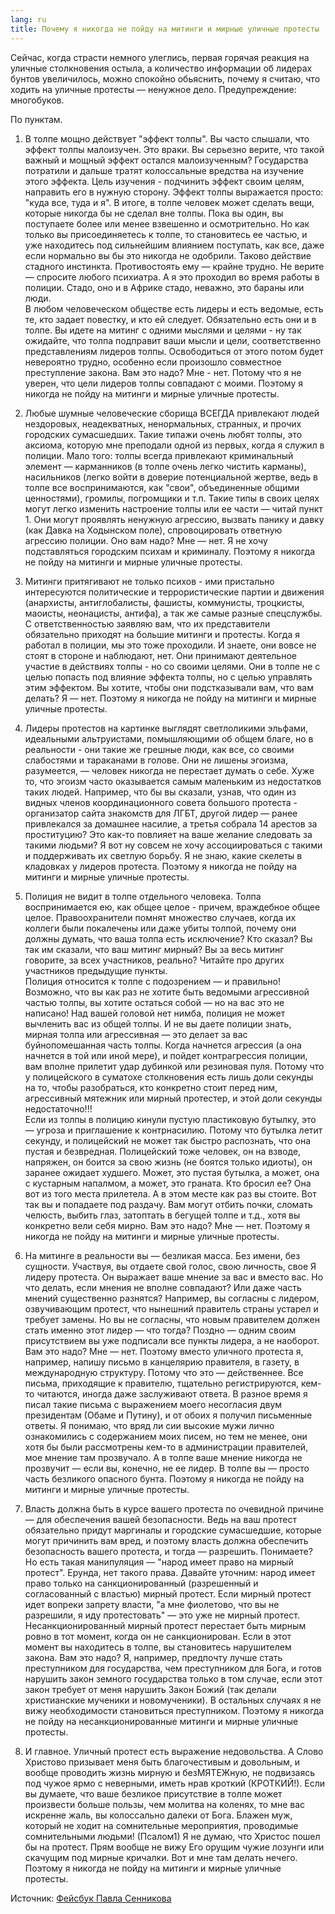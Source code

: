 ```yaml
---
lang: ru
title: Почему я никогда не пойду на митинги и мирные уличные протесты
---
```


Сейчас, когда страсти немного улеглись, первая горячая реакция на уличные столкновения остыла, а количество информации об лидерах бунтов увеличилось, можно спокойно обьяснить, почему я считаю, что ходить на уличные протесты — ненужное дело. Предупреждение: многобуков.

По пунктам.

1. В толпе мощно действует "эффект толпы". Вы часто слышали, что эффект толпы малоизучен. Это враки. Вы серьезно верите, что такой важный и мощный эффект остался малоизученным? Государства потратили и дальше тратят колоссальные вредства на изучение этого эффекта. Цель изучения - подчинить эффект своим целям, направить его в нужную сторону. Эффект толпы выражается просто: "куда все, туда и я". В итоге, в толпе человек может сделать вещи, которые никогда бы не сделал вне толпы. Пока вы один, вы поступаете более или менее взвешенно и осмотрительно. Но как только вы присоединяетесь к толпе, то становитесь ее частью, и уже находитесь под сильнейшим влиянием поступать, как все, даже если нормально вы бы это никогда не одобрили. Таково действие стадного инстинкта. Противостоять ему — крайне трудно. Не верите — спросите любого психиатра. А я это проходил во время работы в полиции. Стадо, оно и в Африке стадо, неважно, это бараны или люди.  
В любом человеческом обществе есть лидеры и есть ведомые, есть те, кто задает повестку, и кто ей следует. Обязательно есть они и в толпе. Вы идете на митинг с одними мыслями и целями - ну так ожидайте, что толпа подправит ваши мысли и цели, соответственно представлениям лидеров толпы. Освободиться от этого потом будет невероятно трудно, особенно если произошло совместное преступление закона. Вам это надо? Мне - нет. Потому что я не уверен, что цели лидеров толпы совпадают с моими. Поэтому я никогда не пойду на митинги и мирные уличные протесты.

2. Любые шумные человеческие сборища ВСЕГДА привлекают людей нездоровых, неадекватных, ненормальных, странных, и прочих городских сумасшедших. Такие типажи очень любят толпы, это аксиома, которую мне преподали одной из первых, когда я служил в полиции. Мало того: толпы всегда привлекают криминальный элемент — карманников (в толпе очень легко чистить карманы), насильников (легко войти в доверие потенциальной жертве, ведь в толпе все воспринимаются, как "свои", объединенные общими ценностями), громилы, погромщики и т.п. Такие типы в своих целях могут легко изменить настроение толпы или ее части — читай пункт 1. Они могут проявлять ненужную агрессию, вызвать панику и давку (как Давка на Ходынском поле), спровоцировать ответную агрессию полиции. Оно вам надо? Мне — нет. Я не хочу подставляться городским психам и криминалу. Поэтому я никогда не пойду на митинги и мирные уличные протесты.

3. Митинги притягивают не только психов - ими пристально интересуются политические и террористические партии и движения (анархисты, антиглобалисты, фашисты, коммунисты, троцкисты, маоисты, неонацисты, антифа), а так же самые разные спецслужбы. С ответственностью заявляю вам, что их представители обязательно приходят на большие митинги и протесты. Когда я работал в полиции, мы это тоже проходили. И знаете, они вовсе не стоят в стороне и наблюдают, нет. Они принимают деятельное участие в действиях толпы - но со своими целями. Они в толпе не с целью попасть под влияние эффекта толпы, но с целью управлять этим эффектом. Вы хотите, чтобы они подстказывали вам, что вам делать? Я — нет. Поэтому я никогда не пойду на митинги и мирные уличные протесты.

4. Лидеры протестов на картинке выглядят светлоликими эльфами, идеальными альтруистами, помышляющими об общем благе, но в реальности - они такие же грешные люди, как все, со своими слабостями и тараканами в голове. Они не лишены эгоизма, разумеется,  — человек никогда не перестает думать о себе. Хуже то, что эгоизм часто оказывается самым маленьким из недостатков таких людей. Например, что бы вы сказали, узнав, что один из видных членов координационного совета большого протеста - организатор сайта знакомств для ЛГБТ, другой лидер — ранее привлекался за домашнее насилие, а третья собрала 14 арестов за проституцию? Это как-то повлияет на ваше желание следовать за такими людьми? Я вот ну совсем не хочу ассоциироваться с такими и поддерживать их светлую борьбу. Я не знаю, какие скелеты в кладовках у лидеров протеста. Поэтому я никогда не пойду на митинги и мирные уличные протесты.

5. Полиция не видит в толпе отдельного человека. Толпа воспринимается ею, как общее целое - причем, враждебное общее целое. Правоохранители помнят множество случаев, когда их коллеги были покалечены или даже убиты толпой, почему они должны думать, что ваша толпа есть исключение? Кто сказал? Вы так им сказали, что ваш митинг мирный? Вы за весь митинг говорите, за всех участников, реально? Читайте про других участников предыдущие пункты.  
Полиция относится к толпе с подозрением — и правильно! Возможно, что вы как раз не хотите быть ведомыми агрессивной частью толпы, вы хотите остаться собой — но на вас это не написано! Над вашей головой нет нимба, полиция не может вычленить вас из общей толпы. И не вы даете полиции знать, мирная толпа или агрессивная — это делает за вас буйнопомешанная часть толпы. Когда начнется агрессия (а она начнется в той или иной мере), и пойдет контрагрессия полиции, вам вполне прилетит удар дубинкой или резиновая пуля. Потому что у полицейского в суматохе столкновения есть лишь доли секунды на то, чтобы разобраться, кто конкретно стоит перед ним, агрессивный мятежник или мирный протестер, и этой доли секунды недостаточно!!!  
Если из толпы в полицию кинули пустую пластиковую бутылку, это — угроза и приглашение к контрнасилию. Потому что бутылка летит секунду, и полицейский не может так быстро распознать, что она пустая и безвредная. Полицейский тоже человек, он на взводе, напряжен, он боится за свою жизнь (не боятся только идиоты), он заранее ожидает худшего. Может, это пустая бутылка, а может, она с кустарным напалмом, а может, это граната. Кто бросил ее? Она вот из того места прилетела. А в этом месте как раз вы стоите. Вот так вы и попадаете под раздачу. Вам могут отбить почки, сломать челюсть, выбить глаз, затоптать в бегущей толпе и т.д., хотя вы конкретно вели себя мирно. Вам это надо? Мне — нет. Поэтому я никогда не пойду на митинги и мирные уличные протесты.

6. На митинге в реальности вы — безликая масса. Без имени, без сущности. Участвуя, вы отдаете свой голос, свою личность, свое Я лидеру протеста. Он выражает ваше мнение за вас и вместо вас. Но что делать, если мнения не вполне совпадают? Или даже часть мнений существенно разнятся? Например, вы согласны с лидером, озвучивающим протест, что нынешний правитель страны устарел и требует замены. Но вы не согласны, что новым правителем должен стать именно этот лидер — что тогда? Поздно — одним своим присутствием вы уже подписали все пункты лидера, а не наоборот. Вам это надо? Мне — нет. Поэтому вместо уличного протеста я, например, напишу письмо в канцелярию правителя, в газету, в международную структуру. Потому что это — действеннее. Все письма, приходящие к правителю, тщательно регистрируются, кем-то читаются, иногда даже заслуживают ответа. В разное время я писал такие письма с выражением моего несогласия двум президентам (Обаме и Путину), и от обоих я получил письменные ответы. Я понимаю, что вряд ли сии высокие мужи лично ознакомились с содержанием моих писем, но тем не менее, они хотя бы были рассмотрены кем-то в администрации правителей, мое мнение там прозвучало. А в толпе ваше мнение никогда не прозвучит — если вы, конечно, не ее лидер. В толпе вы — просто часть безликого опасного бунта. Поэтому я никогда не пойду на митинги и мирные уличные протесты.

7. Власть должна быть в курсе вашего протеста по очевидной причине — для обеспечения вашей безопасности. Ведь на ваш протест обязательно придут маргиналы и городские сумасшедшие, которые могут причинить вам вред, и поэтому власть должна обеспечить безопасность вашего протеста, и тогда — разрешить. Понимаете? Но есть такая манипуляция — "народ имеет право на мирный протест". Ерунда, нет такого права. Давайте уточним: народ имеет право только на санкционированный (разрешенный и согласованный с властью) мирный протест. Если мирный протест идет вопреки запрету власти, "а мне фиолетово, что вы не разрешили, я иду протестовать" — это уже не мирный протест. Несанкционированный мирный протест перестает быть мирным ровно в тот момент, когда он не санкционирован. Если в этот момент вы находитесь в толпе, вы становитесь нарушителем закона. Вам это надо? Я, например, предпочту лучше стать преступником для государства, чем преступником для Бога, и готов нарушить закон земного государства только в том случае, если этот закон требует от меня нарушить Закон Божий (так делали христианские мученики и новомученики). В остальных случаях я не вижу необходимости становиться преступником. Поэтому я никогда не пойду на несанкционированные митинги и мирные уличные протесты.

8. И главное. Уличный протест есть выражение недовольства. А Слово Христово призывает меня быть благочестивым и довольным, и вообще проводить жизнь мирную и безМЯТЕЖную, не подвизаясь под чужое ярмо с неверными, иметь нрав кроткий (КРОТКИЙ!). Если вы думаете, что ваше безликое присутствие в толпе может произвести больше пользы, чем молитва на коленях, то мне вас искренне жаль, вы колоссально далеки от Бога. Блажен муж, который не ходит на сомнительные мероприятия, проводимые сомнительными людьми! (Псалом1) Я не думаю, что Христос пошел бы на протест. Прям вообще не вижу Его орущим чужие лозунги или скачущим под мирные кричалки. Вот и мне там делать нечего. Поэтому я никогда не пойду на митинги и мирные уличные протесты.

Источник: [Фейсбук Павла Сенникова][1]

[1]: https://www.facebook.com/profile.php?id=100004147357329
